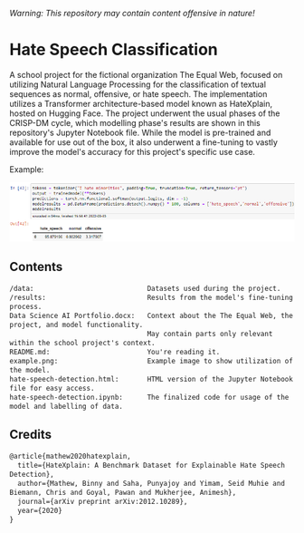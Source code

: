 *Warning: This repository may contain content offensive in nature!*

# Hate Speech Classification

A school project for the fictional organization The Equal Web, focused on utilizing Natural Language Processing for the classification of textual sequences as normal, offensive, or hate speech. The implementation utilizes a Transformer architecture-based model known as HateXplain, hosted on Hugging Face. The project underwent the usual phases of the CRISP-DM cycle, which modelling phase's results are shown in this repository's Jupyter Notebook file. While the model is pre-trained and available for use out of the box, it also underwent a fine-tuning to vastly improve the model's accuracy for this project's specific use case.

Example:

![Hate Speech Classification Example](https://raw.githubusercontent.com/RumiaGIT/hate-speech-classification/master/example.png 'Milk Sales Per Year')



## Contents
~~~
/data:                            Datasets used during the project.
/results:                         Results from the model's fine-tuning process.
Data Science AI Portfolio.docx:   Context about the The Equal Web, the project, and model functionality.
                                  May contain parts only relevant within the school project's context.
README.md:                        You're reading it.
example.png:                      Example image to show utilization of the model.
hate-speech-detection.html:       HTML version of the Jupyter Notebook file for easy access.
hate-speech-detection.ipynb:      The finalized code for usage of the model and labelling of data.
~~~


## Credits
~~~
@article{mathew2020hatexplain,
  title={HateXplain: A Benchmark Dataset for Explainable Hate Speech Detection},
  author={Mathew, Binny and Saha, Punyajoy and Yimam, Seid Muhie and Biemann, Chris and Goyal, Pawan and Mukherjee, Animesh},
  journal={arXiv preprint arXiv:2012.10289},
  year={2020}
}
~~~
